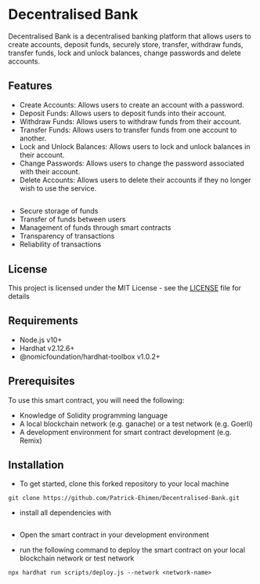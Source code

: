 # Decentralised Bank

Decentralised Bank is a decentralised banking platform that allows users to create accounts, deposit funds, securely store, transfer, withdraw funds, transfer funds, lock and unlock balances, change passwords and delete accounts.

## Features

- Create Accounts: Allows users to create an account with a password.
- Deposit Funds: Allows users to deposit funds into their account.
- Withdraw Funds: Allows users to withdraw funds from their account.
- Transfer Funds: Allows users to transfer funds from one account to another.
- Lock and Unlock Balances: Allows users to lock and unlock balances in their account.
- Change Passwords: Allows users to change the password associated with their account.
- Delete Accounts: Allows users to delete their accounts if they no longer wish to use the service.

##

- Secure storage of funds
- Transfer of funds between users
- Management of funds through smart contracts
- Transparency of transactions
- Reliability of transactions

## License

This project is licensed under the MIT License - see the [LICENSE](LICENSE) file for details

## Requirements

- Node.js v10+
- Hardhat v2.12.6+
- @nomicfoundation/hardhat-toolbox v1.0.2+

## Prerequisites

To use this smart contract, you will need the following:

- Knowledge of Solidity programming language
- A local blockchain network (e.g. ganache) or a test network (e.g. Goerli)
- A development environment for smart contract development (e.g. Remix)

## Installation

- To get started, clone this forked repository to your local machine

```
git clone https://github.com/Patrick-Ehimen/Decentralised-Bank.git
```

- install all dependencies with

```npm install

```

- Open the smart contract in your development environment

- run the following command to deploy the smart contract on your local blockchain network or test network

```
npx hardhat run scripts/deploy.js --network <network-name>
```
